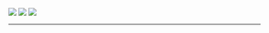 ![](https://github-readme-stats.vercel.app/api?username=yaaprogrammer)
![](https://github-readme-stats.vercel.app/api/top-langs/?username=yaaprogrammer&layout=compact)
![](https://github-readme-stats.vercel.app/api/wakatime?username=yaaprogrammer)

---
